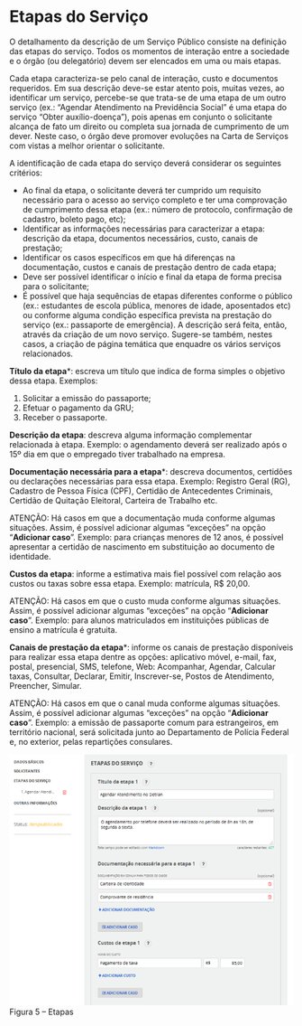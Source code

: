 # Etapas do Serviço

O detalhamento da descrição de um Serviço Público consiste na definição das etapas do serviço. Todos os momentos de interação entre a sociedade e o órgão (ou delegatório) devem ser elencados em uma ou mais etapas. 

Cada etapa caracteriza-se pelo canal de interação, custo e documentos requeridos. Em sua descrição deve-se estar atento pois, muitas vezes, ao identificar um serviço, percebe-se que trata-se de uma etapa de um outro serviço (ex.: “Agendar Atendimento na Previdência Social” é uma etapa do serviço “Obter auxílio-doença”), pois apenas em conjunto o solicitante alcança de fato um direito ou completa sua jornada de cumprimento de um dever. Neste caso, o órgão deve promover evoluções na Carta de Serviços com vistas a melhor orientar o solicitante.

A identificação de cada etapa do serviço deverá considerar os seguintes critérios:

* Ao final da etapa, o solicitante deverá ter cumprido um requisito necessário para o acesso ao serviço completo e ter uma comprovação de cumprimento dessa etapa (ex.: número de protocolo, confirmação de cadastro, boleto pago, etc);
* Identificar as informações necessárias para caracterizar a etapa: descrição da etapa, documentos necessários, custo, canais de prestação;
* Identificar os casos específicos em que há diferenças na documentação, custos e canais de prestação dentro de cada etapa;
* Deve ser possível identificar o início e final da etapa de forma precisa para o solicitante;
* É possível que haja sequências de etapas diferentes conforme o público (ex.: estudantes de escola pública, menores de idade, aposentados etc) ou conforme alguma condição específica prevista na prestação do serviço (ex.: passaporte de emergência). A descrição será feita, então, através da criação de um novo serviço. Sugere-se também, nestes casos, a criação de página temática que enquadre os vários serviços relacionados.

**Título da etapa***: escreva um título que indica de forma simples o objetivo dessa etapa. Exemplos:

1. Solicitar a emissão do passaporte;
2. Efetuar o pagamento da GRU;
3. Receber o passaporte.

**Descrição da etapa**: descreva alguma informação complementar relacionada à etapa. Exemplo: o agendamento deverá ser realizado após o 15º dia em que o empregado tiver trabalhado na empresa.

**Documentação necessária para a etapa***: descreva documentos, certidões ou declarações necessárias para essa etapa. Exemplo: Registro Geral (RG), Cadastro de Pessoa Física (CPF), Certidão de Antecedentes Criminais, Certidão de Quitação Eleitoral, Carteira de Trabalho etc.

ATENÇÃO: Há casos em que a documentação muda conforme algumas situações. Assim, é possível adicionar algumas “exceções” na opção “**Adicionar caso**”. Exemplo: para crianças menores de 12 anos, é possível apresentar a certidão de nascimento em substituição ao documento de identidade.

**Custos da etapa**: informe a estimativa mais fiel possível com relação aos custos ou taxas sobre essa etapa. Exemplo: matrícula, R$ 20,00.

ATENÇÃO: Há casos em que o custo muda conforme algumas situações. Assim, é possível adicionar algumas “exceções” na opção “**Adicionar caso**”. Exemplo: para alunos matriculados em instituições públicas de ensino a matrícula é gratuita.

**Canais de prestação da etapa***: informe os canais de prestação disponíveis para realizar essa etapa dentre as opções: aplicativo móvel, e-mail, fax, postal, presencial, SMS, telefone, Web: Acompanhar, Agendar, Calcular taxas, Consultar, Declarar, Emitir, Inscrever-se, Postos de Atendimento, Preencher, Simular.

ATENÇÃO: Há casos em que o canal muda conforme algumas situações. Assim, é possível adicionar algumas “exceções” na opção “**Adicionar caso**”. Exemplo: a emissão de passaporte comum para estrangeiros, em território nacional, será solicitada junto ao Departamento de Polícia Federal e, no exterior, pelas repartições consulares.  

![](imagens/Etapas.png)
Figura 5 – Etapas